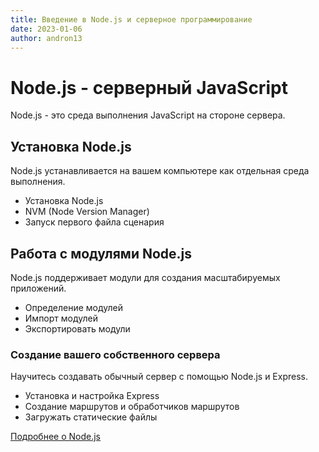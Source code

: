 ```yaml
---
title: Введение в Node.js и серверное программирование
date: 2023-01-06
author: andron13
---
```


# Node.js - серверный JavaScript

Node.js - это среда выполнения JavaScript на стороне сервера.

## Установка Node.js

Node.js устанавливается на вашем компьютере как отдельная среда выполнения.

- Установка Node.js
- NVM (Node Version Manager)
- Запуск первого файла сценария

## Работа с модулями Node.js

Node.js поддерживает модули для создания масштабируемых приложений.

- Определение модулей
- Импорт модулей
- Экспортировать модули

### Создание вашего собственного сервера

Научитесь создавать обычный сервер с помощью Node.js и Express.

- Установка и настройка Express
- Создание маршрутов и обработчиков маршрутов
- Загружать статические файлы

[Подробнее о Node.js](https://nodejs.org)
